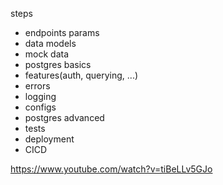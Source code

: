 steps
- endpoints params
- data models
- mock data
- postgres basics
- features(auth, querying, ...)
- errors
- logging
- configs
- postgres advanced
- tests
- deployment
- CICD

https://www.youtube.com/watch?v=tiBeLLv5GJo